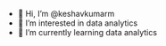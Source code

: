 - 👋 Hi, I’m @keshavkumarm
- 👀 I’m interested in data analytics
- 🌱 I’m currently learning data analytics


<!---
keshavkumarm/keshavkumarm is a ✨ special ✨ repository because its `README.md` (this file) appears on your GitHub profile.
You can click the Preview link to take a look at your changes.
--->
